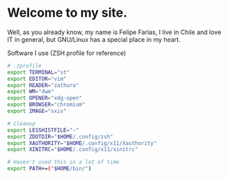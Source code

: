 # Welcome to my site.

Well, as you already know, my name is Felipe Farias, I live in Chile and love IT in general, but GNU/Linux has a special place in my heart.

Software I use (ZSH profile for reference)
```sh
# .zprofile
export TERMINAL="st"
export EDITOR="vim"
export READER="zathura"
export WM="dwm"
export OPENER="xdg-open"
export BROWSER="chromium"
export IMAGE="sxiv"

# Cleanup
export LESSHISTFILE="-"
export ZDOTDIR="$HOME/.config/zsh"
export XAUTHORITY="$HOME/.config/x11/Xauthority"
export XINITRC="$HOME/.config/x11/xinitrc"

# Haven't used this in a lot of time
export PATH+=("$HOME/bin/")
```
